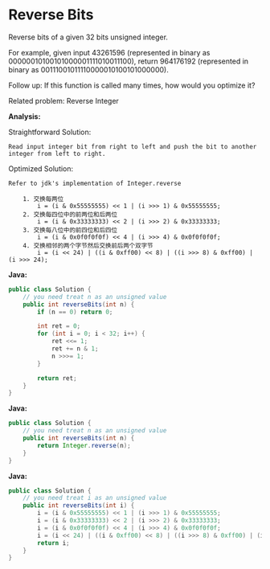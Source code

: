 # Reverse Bits

Reverse bits of a given 32 bits unsigned integer.

For example, given input 43261596 (represented in binary as 00000010100101000001111010011100), return 964176192 (represented in binary as 00111001011110000010100101000000).

Follow up:
If this function is called many times, how would you optimize it?

Related problem: Reverse Integer

**Analysis:**

Straightforward Solution:
```
Read input integer bit from right to left and push the bit to another integer from left to right.
```
Optimized Solution:
```
Refer to jdk's implementation of Integer.reverse

    1. 交换每两位
        i = (i & 0x55555555) << 1 | (i >>> 1) & 0x55555555;
    2. 交换每四位中的前两位和后两位
        i = (i & 0x33333333) << 2 | (i >>> 2) & 0x33333333;
    3. 交换每八位中的前四位和后四位
        i = (i & 0x0f0f0f0f) << 4 | (i >>> 4) & 0x0f0f0f0f;
    4. 交换相邻的两个字节然后交换前后两个双字节
        i = (i << 24) | ((i & 0xff00) << 8) | ((i >>> 8) & 0xff00) | (i >>> 24);
```

**Java:**
```java
public class Solution {
    // you need treat n as an unsigned value
    public int reverseBits(int n) {
        if (n == 0) return 0;

        int ret = 0;
        for (int i = 0; i < 32; i++) {
            ret <<= 1;
            ret += n & 1;
            n >>>= 1;
        }

        return ret;
    }
}
```

**Java:**
```java
public class Solution {
    // you need treat n as an unsigned value
    public int reverseBits(int n) {
        return Integer.reverse(n);
    }
}
```

**Java:**
```java
public class Solution {
    // you need treat i as an unsigned value
    public int reverseBits(int i) {
        i = (i & 0x55555555) << 1 | (i >>> 1) & 0x55555555;
        i = (i & 0x33333333) << 2 | (i >>> 2) & 0x33333333;
        i = (i & 0x0f0f0f0f) << 4 | (i >>> 4) & 0x0f0f0f0f;
        i = (i << 24) | ((i & 0xff00) << 8) | ((i >>> 8) & 0xff00) | (i >>> 24);
        return i;
    }
}
```
